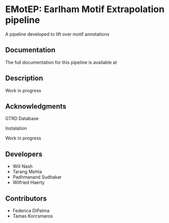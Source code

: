 # EMotEP: Earlham Motif Extrapolation pipeline 

A pipeline developed to lift over motif annotations

## Documentation 

The full documentation for this pipeline is available at 

## Description

Work in progress


## Acknowledgments

GTRD Database

Instalation 

Work in progress

## Developers 
- Will Nash
- Tarang Mehta
- Padhmanand Sudhakar
- Wilfried Haerty

## Contributors 

- Federica DiPalma
- Tamas Korcsmaros
